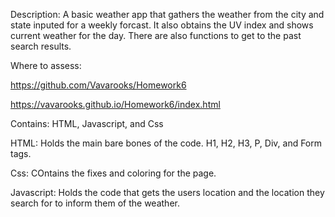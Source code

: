 Description: A basic weather app that gathers the weather from the city and state inputed for a weekly forcast. It also obtains the UV index and shows current weather for the day. There are also functions to get to the past search results.

Where to assess:

https://github.com/Vavarooks/Homework6

https://vavarooks.github.io/Homework6/index.html


Contains: HTML, Javascript, and Css

HTML: Holds the main bare bones of the code. H1, H2, H3, P, Div, and Form tags.

Css: COntains the fixes and coloring for the page.

Javascript: Holds the code that gets the users location and the location they search for to inform them of the weather.